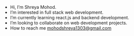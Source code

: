 -  Hi, I’m Shreya Mohod.
-  I’m interested in full stack web development.
-  I’m currently learning react.js and backend development.
-  I’m looking to collaborate on web development projects.
-  How to reach me mohodshreya1303@gmail.com

<!---
shreya1303/shreya1303 is a ✨ special ✨ repository because its `README.md` (this file) appears on your GitHub profile.
You can click the Preview link to take a look at your changes.
--->
